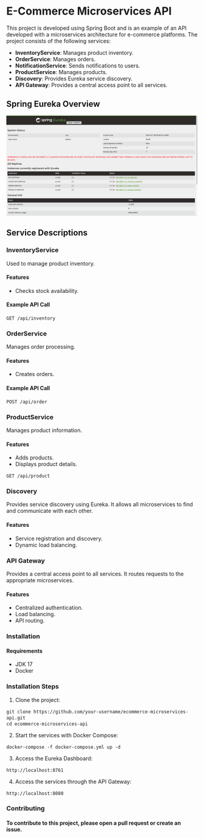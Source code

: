
# E-Commerce Microservices API

This project is developed using Spring Boot and is an example of an API developed with a microservices architecture for e-commerce platforms. The project consists of the following services:

- **InventoryService**: Manages product inventory.
- **OrderService**: Manages orders.
- **NotificationService**: Sends notifications to users.
- **ProductService**: Manages products.
- **Discovery**: Provides Eureka service discovery.
- **API Gateway**: Provides a central access point to all services.

## Spring Eureka Overview

![Spring Eureka](Screenshot_Eureka.png)

## Service Descriptions

### InventoryService

Used to manage product inventory.

#### Features

- Checks stock availability.

#### Example API Call

```http
GET /api/inventory
```

### OrderService
Manages order processing.

#### Features

- Creates orders.

#### Example API Call
```http request
POST /api/order
```

### ProductService
Manages product information.

#### Features

- Adds products.
- Displays product details.

```http request
GET /api/product
```

### Discovery
Provides service discovery using Eureka. It allows all microservices to find and communicate with each other.

#### Features

- Service registration and discovery.
- Dynamic load balancing.

### API Gateway
Provides a central access point to all services. It routes requests to the appropriate microservices.

#### Features

- Centralized authentication.
- Load balancing.
- API routing.

### Installation
#### Requirements

- JDK 17
- Docker

### Installation Steps
1. Clone the project:
``` http request
git clone https://github.com/your-username/ecommerce-microservices-api.git
cd ecommerce-microservices-api
```
2. Start the services with Docker Compose:

```http request
docker-compose -f docker-compose.yml up -d
```
3. Access the Eureka Dashboard:
```http request
http://localhost:8761
```

4. Access the services through the API Gateway:
```http request
http://localhost:8080
```

### Contributing
#### To contribute to this project, please open a pull request or create an issue.

